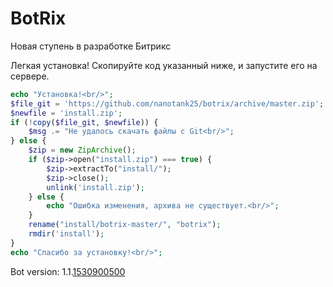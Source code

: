 # BotRix
Новая ступень в разработке Битрикс

Легкая установка!
Скопируйте код указанный ниже, и запустите его на сервере.
```php
echo "Установка!<br/>";
$file_git = 'https://github.com/nanotank25/botrix/archive/master.zip';
$newfile = 'install.zip';
if (!copy($file_git, $newfile)) {
    $msg .= "Не удалось скачать файлы с Git<br/>";
} else {
    $zip = new ZipArchive();
    if ($zip->open("install.zip") === true) {
        $zip->extractTo("install/");
        $zip->close();
        unlink('install.zip');
    } else {
        echo "Ошибка изменения, архива не существует.<br/>";
    }
    rename("install/botrix-master/", "botrix");
    rmdir('install');
}
echo "Спасибо за установку!<br/>";
```

Bot version: 1.1.[1530900500](#version)